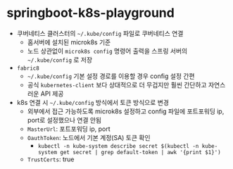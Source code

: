 # springboot-k8s-playground

- 쿠버네티스 클러스터의 `~/.kube/config` 파일로 쿠버네티스 연결
  - 홈서버에 설치된 microk8s 기준
  - 노드 상관없이 `microk8s config` 명령어 출력을 스프링 서버의 `~/.kube/config` 로 저장
- `fabric8`
  - `~/.kube/config` 기본 설정 경로를 이용할 경우 config 설정 간편
  - 공식 `kubernetes-client` 보다 상대적으로 더 무겁지만 훨씬 간단하고 자연스러운 API 제공
- k8s 연결 시 `~/.kube/config` 방식에서 토큰 방식으로 변경
  - 외부에서 접근 가능하도록 microk8s 설정하고 config 파일에 포트포워딩 ip, port로 설정했으나 연결 안됨
  - `MasterUrl`: 포트포워딩 ip, port
  - `OauthToken`: 노드에서 기본 계정(SA) 토큰 확인
    - `kubectl -n kube-system describe secret $(kubectl -n kube-system get secret | grep default-token | awk '{print $1}')`
  - `TrustCerts`: true